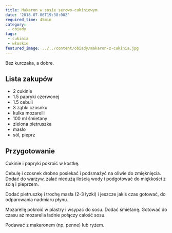 ```yaml
---
title: Makaron w sosie serowo-cukiniowym
date: '2018-07-06T19:38:00Z'
required_time: 45min
category:
 - obiady
tags:
 - cukinia
 - włoskie
featured_image: ../../content/obiady/makaron-z-cukinia.jpg
---
```


Bez kurczaka, a dobre.

<!-- more -->

## Lista zakupów

 - 2 cukinie
 - 1.5 papryki czerwonej
 - 1.5 cebuli
 - 3 ząbki czosnku
 - kulka mozarelli
 - 100 ml śmietany
 - zielona pietruszka
 - masło
 - sól, pieprz

## Przygotowanie

Cukinie i papryki pokroić w kostkę.

Cebulę i czosnek drobno posiekać i podsmażyć na oliwie do zmięknięcia.
Dodać do warzyw, zalać niedużą ilością wody i podgotować do miękkości z solą i pieprzem.

Dodać pietruszkę i trochę masła (2-3 łyżki) i jeszcze jakiś czas gotować, do odparowania nadmiaru płynu.

Mozarellę pokroić w plastry i wsypać do sosu. Dodać śmietanę.
Gotować do czasu aż mozarella ładnie połączy całość sosu.

Podawać z makaronem (np. penne) lub ryżem.

